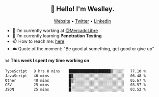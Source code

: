 <h2 align="center">👋 Hello! I'm Weslley.</h2>
<p align="center">
  <a href="http://weslleyneri.com.br">Website</a> •
  <a href="https://twitter.com/Weslley_Neri">Twitter</a> •
  <a href="https://www.linkedin.com/in/weslley-neri-3658908b">LinkedIn</a>
</p>


- 🔭 I’m currently working at [@MercadoLibre](https://github.com/mercadolibre)
- 🌱 I’m currently learning **Penetration Testing**
- 📫 How to reach me: [here](mailto:weslley39@gmail.com)
- ☁️ Quote of the moment: "Be good at something, get good or give up"

📊 **This week I spent my time working on**
<!--START_SECTION:waka-->

```txt
TypeScript   9 hrs 8 mins    ███████████████████▒░░░░░   77.10 %
JavaScript   46 mins         █▓░░░░░░░░░░░░░░░░░░░░░░░   06.48 %
Other        40 mins         █▒░░░░░░░░░░░░░░░░░░░░░░░   05.67 %
CSV          25 mins         █░░░░░░░░░░░░░░░░░░░░░░░░   03.57 %
JSON         25 mins         █░░░░░░░░░░░░░░░░░░░░░░░░   03.52 %
```

<!--END_SECTION:waka-->

<!-- Inspired by https://github.com/gruselhaus/gruselhaus -->